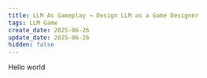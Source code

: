 ```yaml
---
title: LLM As Gameplay → Design LLM as a Game Designer
tags: LLM Game
create_date: 2025-06-26
update_date: 2025-06-26
hidden: false
---
```


Hello world